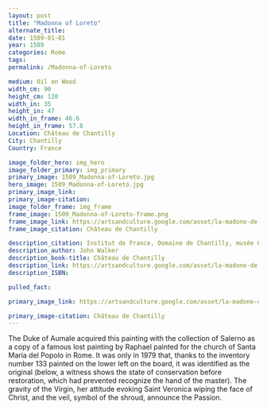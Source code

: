 ```yaml
---
layout: post
title: "Madonna of Loreto"
alternate_title:
date: 1509-01-01
year: 1509
categories: Rome
tags:
permalink: /Madonna-of-Loreto

medium: Oil on Wood
width_cm: 90
height_cm: 120
width_in: 35
height_in: 47
width_in_frame: 46.6
height_in_frame: 57.8
Location: Château de Chantilly
City: Chantilly
Country: France

image_folder_hero: img_hero
image_folder_primary: img_primary
primary_image: 1509_Madonna-of-Loreto.jpg
hero_image: 1509_Madonna-of-Loreto.jpg
primary_image_link:
primary_image-citation: 
image_folder_frame: img_frame
frame_image: 1509_Madonna-of-Loreto-frame.png
frame_image_link: https://artsandculture.google.com/asset/la-madone-de-lorette/PwHFGP5UEwfauA
frame_image_citation: Château de Chantilly

description_citation: Institut de France, Domaine de Chantilly, musée Condé, Santuario, PE-40 Fait partie de la donation de Henri d’Orléans duc d’Aumale (1822-1897) en 1886 à l’Institut de France pour former le musée Condé., RMN (Domaine de Chantilly) - © Harry Bréjat
description_author: John Walker
description_book-title: Château de Chantilly
description_link: https://artsandculture.google.com/asset/la-madone-de-lorette/PwHFGP5UEwfauA
description_ISBN:

pulled_fact:

primary_image_link: https://artsandculture.google.com/asset/la-madone-de-lorette/PwHFGP5UEwfauA

primary_image-citation: Château de Chantilly
---
```


The Duke of Aumale acquired this painting with the collection of Salerno as a copy of a famous lost painting by Raphael painted for the church of Santa Maria del Popolo in Rome. It was only in 1979 that, thanks to the inventory number 133 painted on the lower left on the board, it was identified as the original (below, a witness shows the state of conservation before restoration, which had prevented recognize the hand of the master). The gravity of the Virgin, her attitude evoking Saint Veronica wiping the face of Christ, and the veil, symbol of the shroud, announce the Passion.
